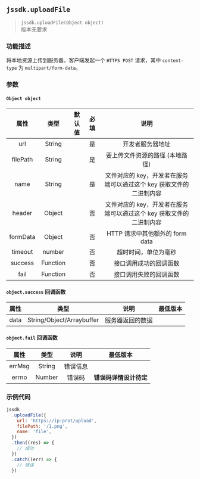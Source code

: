 ## `jssdk.uploadFile`

> `jssdk.uploadFile(Object object)` <br/> 版本无要求

### 功能描述

将本地资源上传到服务器。客户端发起一个 `HTTPS POST` 请求，其中 `content-type` 为 `multipart/form-data`。

### 参数

#### `Object object`

| 属性 | 类型 | 默认值 | 必填 | 说明 |
| :-: | :-: | :-: | :-: | :-: |
| url | String |  | 是 | 开发者服务器地址 |
| filePath | String |  | 是 | 要上传文件资源的路径 (本地路径) |
| name | String |  | 是 | 文件对应的 key，开发者在服务端可以通过这个 key 获取文件的二进制内容 |
| header | Object |  | 否 | 文件对应的 key，开发者在服务端可以通过这个 key 获取文件的二进制内容 |
| formData | Object |  | 否 | HTTP 请求中其他额外的 form data |
| timeout | number |  | 否 | 超时时间，单位为毫秒 |
| success | Function |  | 否 | 接口调用成功的回调函数 |
| fail | Function |  | 否 | 接口调用失败的回调函数 |

#### `object.success` 回调函数

| 属性 |           类型            |       说明       | 最低版本 |
| :--: | :-----------------------: | :--------------: | :------: |
| data | String/Object/Arraybuffer | 服务器返回的数据 |          |

#### `object.fail` 回调函数

|  属性  |  类型  |   说明   |        最低版本        |
| :----: | :----: | :------: | :--------------------: |
| errMsg | String | 错误信息 |                        |
| errno  | Number |  错误码  | **错误码详情设计待定** |

### 示例代码

```js
jssdk
  .uploadFile({
    url: 'https://ip:prot/upload',
    filePath: '/1.png',
    name: 'file',
  })
  .then((res) => {
    // 成功
  })
  .catch((err) => {
    // 错误
  })
```
